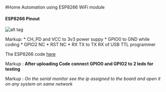 #Home Automation using ESP8266 WiFi module 

#### ESP8266 Pinout

![alt tag](http://kantsk1013.github.io/Automation/esp8266-pinout.png)

Markup: * CH_PD and VCC to 3v3 power suppy
        * GPIO0 to GND while coding
        * GPIO2 NC
        * RST NC
        * RX TX to TX RX of USB TTL programmer
        
The ESP8266 code [here](http://kantsk1013.github.io/Automation/esp.ino)


Markup : __After uploading Code connect GPIO0 and GPIO2 to 2 leds for testing__

Markup : _On the serial monitor see the ip assigned to the board and open it on any system on same network_
